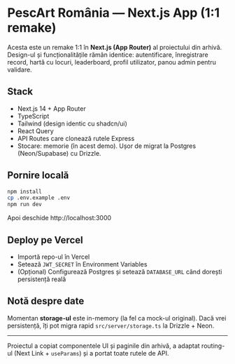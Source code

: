 # PescArt România — Next.js App (1:1 remake)

Acesta este un remake 1:1 în **Next.js (App Router)** al proiectului din arhivă. 
Design-ul și funcționalitățile rămân identice: autentificare, înregistrare record, hartă cu locuri, leaderboard, profil utilizator, panou admin pentru validare.

## Stack
- Next.js 14 + App Router
- TypeScript
- Tailwind (design identic cu shadcn/ui)
- React Query
- API Routes care clonează rutele Express
- Stocare: memorie (în acest demo). Ușor de migrat la Postgres (Neon/Supabase) cu Drizzle.

## Pornire locală
```bash
npm install
cp .env.example .env
npm run dev
```

Apoi deschide http://localhost:3000

## Deploy pe Vercel
- Importă repo-ul în Vercel
- Setează `JWT_SECRET` în Environment Variables
- (Opțional) Configurează Postgres și setează `DATABASE_URL` când dorești persistență reală

## Notă despre date
Momentan **storage-ul** este in-memory (la fel ca mock-ul original). Dacă vrei persistență, îți pot migra rapid `src/server/storage.ts` la Drizzle + Neon.

---

Proiectul a copiat componentele UI și paginile din arhivă, a adaptat routing-ul (Next Link + `useParams`) și a portat toate rutele de API.
